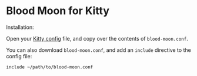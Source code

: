 # Blood Moon for Kitty

Installation:

Open your [Kitty config](https://sw.kovidgoyal.net/kitty/conf.html) file, and
copy over the contents of `blood-moon.conf`.

You can also download `blood-moon.conf`, and add an `include` directive to
the config file:

```
include ~/path/to/blood-moon.conf
```
